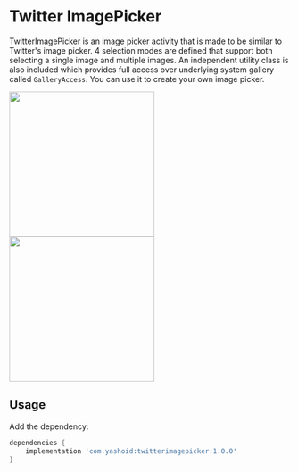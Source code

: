 # Twitter ImagePicker
TwitterImagePicker is an image picker activity that is made to be similar to Twitter's image picker.
4 selection modes are defined that support both selecting a single image and multiple images.
An independent utility class is also included which provides full access over underlying system gallery called `GalleryAccess`. You can use it to create your own image picker.

<img src="https://github.com/yasharpm/TwitterImagePicker/raw/master/single.gif" width="260px"/> <img src="https://github.com/yasharpm/TwitterImagePicker/raw/master/multiple.gif" width="260px"/>

## Usage

Add the dependency:
```Groovy
dependencies {
	implementation 'com.yashoid:twitterimagepicker:1.0.0'
}
```
